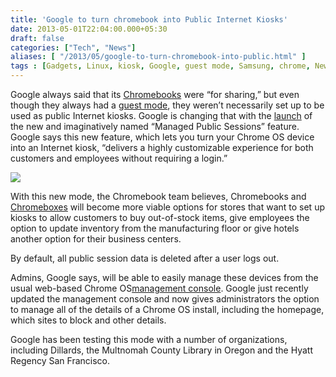 ```yaml
---
title: 'Google to turn chromebook into Public Internet Kiosks'
date: 2013-05-01T22:04:00.000+05:30
draft: false
categories: ["Tech", "News"]
aliases: [ "/2013/05/google-to-turn-chromebook-into-public.html" ]
tags : [Gadgets, Linux, kiosk, Google, guest mode, Samsung, chrome, News, Operating systems]
---
```


  
  
Google always said that its [Chromebooks](https://www.google.com/intl/en/chrome/business/devices/?utm_campaign=chrome&utm_source=en-na-us-entblog-chromelaunch_04302013&utm_medium=blog) were “for sharing,” but even though they always had a [guest mode](https://support.google.com/chromeos/bin/answer.py?hl=en&answer=1057090), they weren’t necessarily set up to be used as public Internet kiosks. Google is changing that with the [launch](https://googleenterprise.blogspot.com/2013/04/chromebook-kiosks-for-customers-and.html) of the new and imaginatively named “Managed Public Sessions” feature. Google says this new feature, which lets you turn your Chrome OS device into an Internet kiosk, “delivers a highly customizable experience for both customers and employees without requiring a login.”

  

[![](https://4.bp.blogspot.com/-_u7vbJ6e-9k/UYFDib8mqmI/AAAAAAAABLY/ZKnlSqzl4k4/s1600/Samsung+chromebook.jpg)](https://4.bp.blogspot.com/-_u7vbJ6e-9k/UYFDib8mqmI/AAAAAAAABLY/ZKnlSqzl4k4/s1600/Samsung+chromebook.jpg)

  
  
With this new mode, the Chromebook team believes, Chromebooks and [Chromeboxes](https://www.google.com/intl/en/chrome/business/devices/chromebox.html) will become more viable options for stores that want to set up kiosks to allow customers to buy out-of-stock items, give employees the option to update inventory from the manufacturing floor or give hotels another option for their business centers.  
  
By default, all public session data is deleted after a user logs out.  
  
Admins, Google says, will be able to easily manage these devices from the usual web-based Chrome OS[management console](https://www.google.com/intl/en/chrome/business/devices/features-management-console.html). Google just recently updated the management console and now gives administrators the option to manage all of the details of a Chrome OS install, including the homepage, which sites to block and other details.  
  
Google has been testing this mode with a number of organizations, including Dillards, the Multnomah County Library in Oregon and the Hyatt Regency San Francisco.